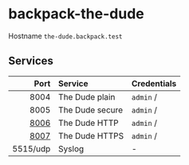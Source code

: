 # backpack-the-dude

Hostname `the-dude.backpack.test`

## Services

| Port | Service | Credentials
| ---: | :------ | :----------
| 8004 | The Dude plain | `admin` /
| 8005 | The Dude secure | `admin` /
| [8006](http://the-dude.backpack.test:8006) | The Dude HTTP |  `admin` /
| [8007](https://the-dude.backpack.test:8007) | The Dude HTTPS |  `admin` /
| 5515/udp | Syslog | -
